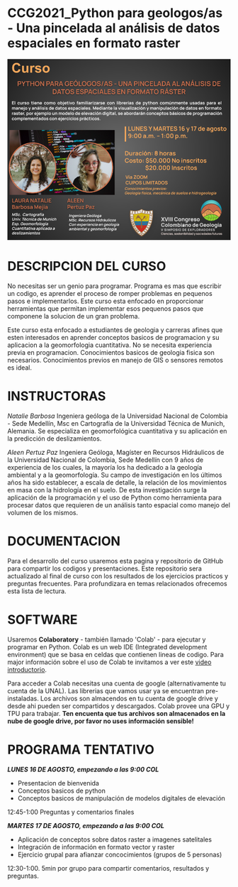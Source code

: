 # CCG2021_Python para geologos/as - Una pincelada al análisis de datos espaciales en formato raster

<img src="Plantilla ACTUALIZADA-1.pptx (12).png" alt="hi" class="inline"/>

# DESCRIPCION DEL CURSO

No necesitas ser un genio para programar. Programa es mas que escribir un codigo, es aprender el proceso de romper problemas en pequenos pasos e implementarlos. Este curso esta enfocado en proporcionar herramientas que permitan implementar esos pequenos pasos que componene la solucion de un gran problema.

Este curso esta enfocado a estudiantes de geologia y carreras afines que esten interesados en aprender conceptos basicos de programacion y su aplicacion a la geomorfologia cuantitativa. No se necesita experiencia previa en programacion. Conocimientos basicos de geologia fisica son necesarios. Conocimientos previos en manejo de GIS o sensores remotos es ideal. 


# INSTRUCTORAS

_Natalie Barbosa_
Ingeniera geóloga de la Universidad Nacional de Colombia - Sede Medellín, Msc en Cartografía de la Universidad Técnica de Munich, Alemania. Se especializa en geomorfológica cuantitativa y su aplicación en la predicción de deslizamientos. 

_Aleen Pertuz Paz_
Ingeniera Geóloga, Magíster en Recursos Hidráulicos de la Universidad Nacional de Colombia, Sede Medellín con 9 años de experiencia de los cuales, la mayoría los ha dedicado a la geología ambiental y a la geomorfología. Su campo de investigación en los últimos años ha sido establecer, a escala de detalle, la relación de los movimientos en masa con la hidrología en el suelo. De esta investigación surge la aplicación de la programación y el uso de Python como herramienta para procesar datos que requieren de un análisis tanto espacial como manejo del volumen de los mismos.

# DOCUMENTACION 

Para el desarrollo del curso usaremos esta pagina y repositorio de GitHub para compartir los codigos y presentaciones. Este repositorio sera actualizado al final de curso con los resultados de los ejercicios practicos y preguntas frecuentes. Para profundizara en temas relacionados ofrecemos esta lista de lectura. 

# SOFTWARE 

Usaremos **Colaboratory** - también llamado 'Colab' - para ejecutar y programar en Python. Colab es un web IDE (Integrated development environment) que se basa en celdas que contienen lineas de codigo. Para major información sobre el uso de Colab te invitamos a ver este [video introductorio](https://www.youtube.com/watch?v=inN8seMm7UI "Introduccion a Colab").

Para acceder a Colab necesitas una cuenta de google (alternativamente tu cuenta de la UNAL). Las librerias que vamos usar ya se encuentran pre-instaladas. Los archivos son almacendos en tu cuenta de google drive y desde ahi pueden ser compartidos y descargados. Colab provee una GPU y TPU para trabajar. **Ten encuenta que tus archivos son almacenados en la nube de google drive, por favor no uses información sensible!**

# PROGRAMA TENTATIVO

***LUNES 16 DE AGOSTO, empezando a las 9:00 COL***

  * Presentacion de bienvenida
  * Conceptos basicos de python
  * Conceptos basicos de manipulación de modelos digitales de elevación

12:45-1:00 Preguntas y comentarios finales 

***MARTES 17 DE AGOSTO, empezando a las 9:00 COL***

* Aplicación de conceptos sobre datos raster a imagenes satelitales 
* Integración de información en formato vector y raster
* Ejercicio grupal para afianzar concocimientos (grupos de 5 personas) 

12:30-1:00. 5min por grupo para compartir comentarios, resultados y preguntas.









